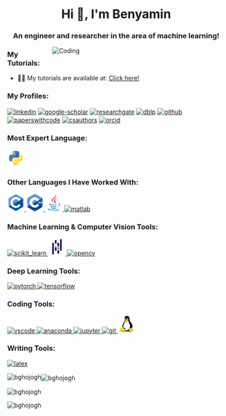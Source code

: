 <h1 align="center">Hi 👋, I'm Benyamin</h1>
<h3 align="center">An engineer and researcher in the area of machine learning!</h3>
<img align="right" alt="Coding" width="400" src="https://cdn.dribbble.com/users/1162077/screenshots/3848914/programmer.gif">

<h3 align="left">My Tutorials:</h3>

- 👨‍💻 My tutorials are available at: <a href="https://arxiv.org/search/advanced?advanced=&terms-0-operator=AND&terms-0-term=Ghojogh%2C+B&terms-0-field=author&terms-1-operator=AND&terms-1-term=Tutorial&terms-1-field=title&classification-physics_archives=all&classification-include_cross_list=include&date-filter_by=all_dates&date-year=&date-from_date=&date-to_date=&date-date_type=submitted_date&abstracts=show&size=50&order=-announced_date_first">Click here!</a>

<h3 align="left">My Profiles:</h3>
<p align="left">
<a href="https://www.linkedin.com/in/benyamin-ghojogh-97423276/" target="blank"><img align="center" src="https://raw.githubusercontent.com/rahuldkjain/github-profile-readme-generator/master/src/images/icons/Social/linked-in-alt.svg" alt="linkedin" height="30" width="30" /></a>
<a href="https://scholar.google.com/citations?user=U8qAL-0AAAAJ&hl=en" target="blank"><img align="center" src="https://upload.wikimedia.org/wikipedia/commons/thumb/c/c7/Google_Scholar_logo.svg/2048px-Google_Scholar_logo.svg.png" alt="google-scholar" height="40" width="40" /></a>
<a href="https://www.researchgate.net/profile/Benyamin-Ghojogh" target="blank"><img align="center" src="https://upload.wikimedia.org/wikipedia/commons/thumb/5/5e/ResearchGate_icon_SVG.svg/1200px-ResearchGate_icon_SVG.svg.png" alt="researchgate" height="30" width="30" /></a>
<a href="https://dblp.org/pid/205/2826.html" target="blank"><img align="center" src="https://dblp.org/img/dblp.icon.192x192.png" alt="dblp" height="40" width="40" /></a>
<a href="https://github.com/bghojogh" target="blank"><img align="center" src="https://cdn.icon-icons.com/icons2/2368/PNG/512/github_logo_icon_143772.png" alt="github" height="40" width="40" /></a>
<a href="https://paperswithcode.com/search?q=author%3ABenyamin+Ghojogh" target="blank"><img align="center" src="https://paperswithcode.com/static/logo.png" alt="paperswithcode" height="40" width="40" /></a>
<a href="https://www.csauthors.net/benyamin-ghojogh/" target="blank"><img align="center" src="https://pbs.twimg.com/profile_images/634282481735348224/23QP30-9_400x400.png" alt="csauthors" height="40" width="40" /></a>
<a href="https://orcid.org/0000-0002-9617-291X" target="blank"><img align="center" src="https://upload.wikimedia.org/wikipedia/commons/thumb/0/06/ORCID_iD.svg/2048px-ORCID_iD.svg.png" alt="orcid" height="30" width="30" /></a>
  
<h3 align="left">Most Expert Language:</h3>

<a href="https://www.python.org" target="_blank" rel="noreferrer"> <img src="https://raw.githubusercontent.com/devicons/devicon/master/icons/python/python-original.svg" alt="python" width="40" height="40"/> </a>

<h3 align="left">Other Languages I Have Worked With:</h3>

<a href="https://www.cprogramming.com/" target="_blank" rel="noreferrer"> <img src="https://raw.githubusercontent.com/devicons/devicon/master/icons/c/c-original.svg" alt="c" width="40" height="40"/> </a> 
<a href="https://www.w3schools.com/cpp/" target="_blank" rel="noreferrer"> <img src="https://raw.githubusercontent.com/devicons/devicon/master/icons/cplusplus/cplusplus-original.svg" alt="cplusplus" width="40" height="40"/> </a> 
<a href="https://www.java.com" target="_blank" rel="noreferrer"> <img src="https://raw.githubusercontent.com/devicons/devicon/master/icons/java/java-original.svg" alt="java" width="40" height="40"/> 
<a href="https://www.mathworks.com/" target="_blank" rel="noreferrer"> <img src="https://upload.wikimedia.org/wikipedia/commons/2/21/Matlab_Logo.png" alt="matlab" width="40" height="40"/> </a>

<h3 align="left">Machine Learning & Computer Vision Tools:</h3>

<a href="https://scikit-learn.org/" target="_blank" rel="noreferrer"> <img src="https://upload.wikimedia.org/wikipedia/commons/0/05/Scikit_learn_logo_small.svg" alt="scikit_learn" width="40" height="40"/> </a>
<a href="https://pandas.pydata.org/" target="_blank" rel="noreferrer"> <img src="https://raw.githubusercontent.com/devicons/devicon/2ae2a900d2f041da66e950e4d48052658d850630/icons/pandas/pandas-original.svg" alt="pandas" width="40" height="40"/> </a>
<a href="https://opencv.org/" target="_blank" rel="noreferrer"> <img src="https://www.vectorlogo.zone/logos/opencv/opencv-icon.svg" alt="opencv" width="40" height="40"/> </a>

<h3 align="left">Deep Learning Tools:</h3>

<a href="https://pytorch.org/" target="_blank" rel="noreferrer"> <img src="https://www.vectorlogo.zone/logos/pytorch/pytorch-icon.svg" alt="pytorch" width="40" height="40"/> </a> 
<a href="https://www.tensorflow.org" target="_blank" rel="noreferrer"> <img src="https://www.vectorlogo.zone/logos/tensorflow/tensorflow-icon.svg" alt="tensorflow" width="40" height="40"/> </a>

<h3 align="left">Coding Tools:</h3>

<a href="https://code.visualstudio.com/" target="_blank" rel="noreferrer"> <img src="https://upload.wikimedia.org/wikipedia/commons/thumb/9/9a/Visual_Studio_Code_1.35_icon.svg/2048px-Visual_Studio_Code_1.35_icon.svg.png" alt="vscode" width="40" height="40"/> </a>
<a href="https://www.anaconda.com/" target="_blank" rel="noreferrer"> <img src="https://www.nicepng.com/png/detail/85-851058_anaconda-icon-anaconda-python-icon.png" alt="anaconda" width="40" height="40"/> </a>
<a href="https://jupyter.org/" target="_blank" rel="noreferrer"> <img src="https://upload.wikimedia.org/wikipedia/commons/thumb/3/38/Jupyter_logo.svg/1200px-Jupyter_logo.svg.png" alt="jupyter" width="40" height="40"/> </a>
<a href="https://git-scm.com/" target="_blank" rel="noreferrer"> <img src="https://www.vectorlogo.zone/logos/git-scm/git-scm-icon.svg" alt="git" width="40" height="40"/> </a> <a href="https://www.linux.org/" target="_blank" rel="noreferrer"> <img src="https://raw.githubusercontent.com/devicons/devicon/master/icons/linux/linux-original.svg" alt="linux" width="40" height="40"/> </a>     </p>

<h3 align="left">Writing Tools:</h3>

<a href="https://www.latex-project.org/" target="_blank" rel="noreferrer"> <img src="https://upload.wikimedia.org/wikipedia/commons/thumb/9/92/LaTeX_logo.svg/1200px-LaTeX_logo.svg.png" alt="latex" width="100" height="40"/> </a>

<p><img align="left" src="https://github-readme-stats.vercel.app/api/top-langs?username=bghojogh&show_icons=true&locale=en&layout=compact" alt="bghojogh" /></p>

<p><img align="center" src="https://github-readme-stats.vercel.app/api?username=bghojogh&show_icons=true&locale=en" alt="bghojogh" /></p>

<p><img align="center" src="https://github-readme-streak-stats.herokuapp.com/?user=bghojogh&" alt="bghojogh" /></p>

<p align="left"> <img src="https://komarev.com/ghpvc/?username=bghojogh&label=Profile%20views&color=0e75b6&style=flat" alt="bghojogh" /> </p>

<!-- 
https://www.youtube.com/watch?v=G-EGDH50hGE
https://rahuldkjain.github.io/gh-profile-readme-generator/
-->
